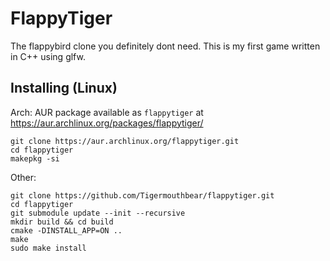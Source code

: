 # FlappyTiger
The flappybird clone you definitely dont need. This is my first game written in C++ using glfw.

## Installing (Linux)
Arch:
AUR package available as `flappytiger` at https://aur.archlinux.org/packages/flappytiger/
````
git clone https://aur.archlinux.org/flappytiger.git
cd flappytiger
makepkg -si
````
Other:
```
git clone https://github.com/Tigermouthbear/flappytiger.git
cd flappytiger
git submodule update --init --recursive
mkdir build && cd build
cmake -DINSTALL_APP=ON ..
make
sudo make install
```
